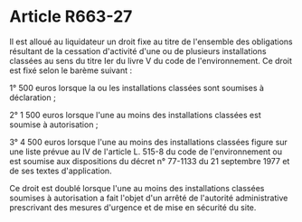 # Article R663-27

Il est alloué au liquidateur un droit fixe au titre de l'ensemble des obligations résultant de la cessation d'activité d'une ou de plusieurs installations classées au sens du titre Ier du livre V du code de l'environnement. Ce droit est fixé selon le barème suivant :

1° 500 euros lorsque la ou les installations classées sont soumises à déclaration ;

2° 1 500 euros lorsque l'une au moins des installations classées est soumise à autorisation ;

3° 4 500 euros lorsque l'une au moins des installations classées figure sur une liste prévue au IV de l'article L. 515-8 du code de l'environnement ou est soumise aux dispositions du décret n° 77-1133 du 21 septembre 1977 et de ses textes d'application.

Ce droit est doublé lorsque l'une au moins des installations classées soumises à autorisation a fait l'objet d'un arrêté de l'autorité administrative prescrivant des mesures d'urgence et de mise en sécurité du site.
